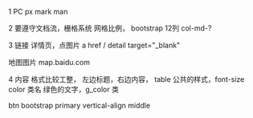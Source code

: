 1 PC
px      mark man

2 要遵守文档流，栅格系统
网格比例，
bootstrap
12列    col-md-?

3
链接
详情页，点图片
a href / detail target="_blank"

地图图片
map.baidu.com

4 
内容 格式比较工整，
左边标题，右边内容，
table 公共的样式，font-size
color
类名 绿色的文字，g_color 类

btn bootstrap primary
vertical-align middle